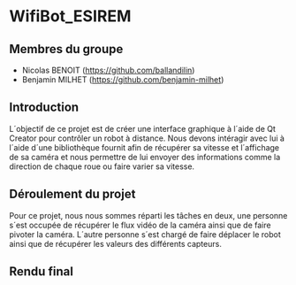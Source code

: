 # WifiBot_ESIREM

## Membres du groupe

 - Nicolas BENOIT (https://github.com/ballandilin)
 - Benjamin MILHET (https://github.com/benjamin-milhet)
 
## Introduction
L´objectif de ce projet est de créer une interface graphique à l´aide de Qt Creator pour contrôler un robot à distance.
Nous devons intéragir avec lui à l´aide d´une bibliothèque fournit afin de récupérer sa vitesse et l´affichage de sa caméra et nous permettre de lui envoyer des informations comme la direction de chaque roue ou faire varier sa vitesse.

## Déroulement du projet
Pour ce projet, nous nous sommes réparti les tâches en deux, une personne s´est occupée de récupérer le flux vidéo de la caméra ainsi que de faire pivoter la caméra. L´autre personne s´est chargé de faire déplacer le robot ainsi que de récupérer les valeurs des différents capteurs.

## Rendu final
